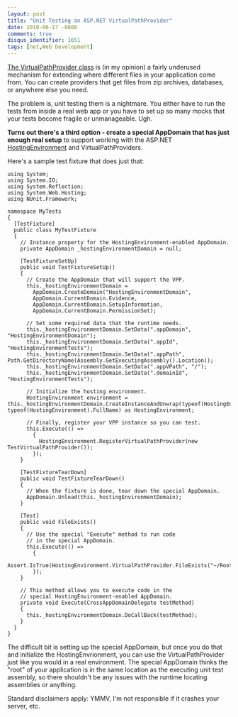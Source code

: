```yaml
---
layout: post
title: "Unit Testing an ASP.NET VirtualPathProvider"
date: 2010-06-17 -0800
comments: true
disqus_identifier: 1651
tags: [net,Web Development]
---
```

[The VirtualPathProvider
class](http://msdn.microsoft.com/en-us/library/system.web.hosting.virtualpathprovider.aspx)
is (in my opinion) a fairly underused mechanism for extending where
different files in your application come from. You can create providers
that get files from zip archives, databases, or anywhere else you need.

The problem is, unit testing them is a nightmare. You either have to run
the tests from inside a real web app or you have to set up so many mocks
that your tests become fragile or unmanageable. Ugh.

**Turns out there's a third option - create a special AppDomain that has
just enough real setup** to support working with the ASP.NET
[HostingEnvironment](http://msdn.microsoft.com/en-us/library/system.web.hosting.hostingenvironment.aspx)
and VirtualPathProviders.

Here's a sample test fixture that does just that:

    using System;
    using System.IO;
    using System.Reflection;
    using System.Web.Hosting;
    using NUnit.Framework;

    namespace MyTests
    {
      [TestFixture]
      public class MyTestFixture
      {
        // Instance property for the HostingEnvironment-enabled AppDomain.
        private AppDomain _hostingEnvironmentDomain = null;

        [TestFixtureSetUp]
        public void TestFixtureSetUp()
        {
          // Create the AppDomain that will support the VPP.
          this._hostingEnvironmentDomain =
            AppDomain.CreateDomain("HostingEnvironmentDomain",
            AppDomain.CurrentDomain.Evidence,
            AppDomain.CurrentDomain.SetupInformation,
            AppDomain.CurrentDomain.PermissionSet);

          // Set some required data that the runtime needs.
          this._hostingEnvironmentDomain.SetData(".appDomain", "HostingEnvironmentDomain");
          this._hostingEnvironmentDomain.SetData(".appId", "HostingEnvironmentTests");
          this._hostingEnvironmentDomain.SetData(".appPath", Path.GetDirectoryName(Assembly.GetExecutingAssembly().Location));
          this._hostingEnvironmentDomain.SetData(".appVPath", "/");
          this._hostingEnvironmentDomain.SetData(".domainId", "HostingEnvironmentTests");
          
          // Initialize the hosting environment.
          HostingEnvironment environment = this._hostingEnvironmentDomain.CreateInstanceAndUnwrap(typeof(HostingEnvironment).Assembly.FullName, typeof(HostingEnvironment).FullName) as HostingEnvironment;
          
          // Finally, register your VPP instance so you can test.
          this.Execute(() =>
            {
              HostingEnvironment.RegisterVirtualPathProvider(new TestVirtualPathProvider());
            });
        }

        [TestFixtureTearDown]
        public void TestFixtureTearDown()
        {
          // When the fixture is done, tear down the special AppDomain.
          AppDomain.Unload(this._hostingEnvironmentDomain);
        }

        [Test]
        public void FileExists()
        {
          // Use the special "Execute" method to run code
          // in the special AppDomain.
          this.Execute(() =>
            {
              Assert.IsTrue(HostingEnvironment.VirtualPathProvider.FileExists("~/Root/Folder1/Page1.aspx"));
            });
        }

        // This method allows you to execute code in the
        // special HostingEnvironment-enabled AppDomain.
        private void Execute(CrossAppDomainDelegate testMethod)
        {
          this._hostingEnvironmentDomain.DoCallBack(testMethod);
        }
      }
    }

The difficult bit is setting up the special AppDomain, but once you do
that and initialize the HostingEnvrionment, you can use the
VirtualPathProvider just like you would in a real environment. The
special AppDomain thinks the "root" of your application is in the same
location as the executing unit test assembly, so there shouldn't be any
issues with the runtime locating assemblies or anything.

Standard disclaimers apply: YMMV, I'm not responsible if it crashes your
server, etc.

